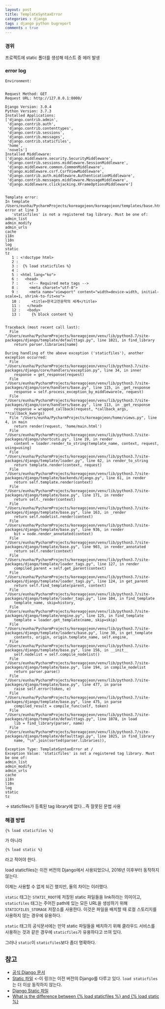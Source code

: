 ```yaml
---
layout: post
title: TemplateSyntaxError
categories : django
tags : django python bugreport
comments : true
---
```


### 경위

프로젝트에 static 폴더를 생성해 테스트 중 에러 발생

### error log

```
Environment:


Request Method: GET
Request URL: http://127.0.0.1:8000/

Django Version: 3.0.4
Python Version: 3.7.3
Installed Applications:
['django.contrib.admin',
 'django.contrib.auth',
 'django.contrib.contenttypes',
 'django.contrib.sessions',
 'django.contrib.messages',
 'django.contrib.staticfiles',
 'home',
 'novels']
Installed Middleware:
['django.middleware.security.SecurityMiddleware',
 'django.contrib.sessions.middleware.SessionMiddleware',
 'django.middleware.common.CommonMiddleware',
 'django.middleware.csrf.CsrfViewMiddleware',
 'django.contrib.auth.middleware.AuthenticationMiddleware',
 'django.contrib.messages.middleware.MessageMiddleware',
 'django.middleware.clickjacking.XFrameOptionsMiddleware']


Template error:
In template /Users/eunha/PycharmProjects/koreagojeon/koreagojeon/templates/base.html, error at line 3
   'staticfiles' is not a registered tag library. Must be one of:
admin_list
admin_modify
admin_urls
cache
i18n
l10n
log
static
tz
   1 : <!doctype html>
   2 :
   3 :  {% load staticfiles %}
   4 :
   5 : <html lang="ko">
   6 :   <head>
   7 :     <!-- Required meta tags -->
   8 :     <meta charset="utf-8">
   9 :     <meta name="viewport" content="width=device-width, initial-scale=1, shrink-to-fit=no">
   10 :     <title>한국고전문학의 세계</title>
   11 :   </head>
   12 :   <body>
   13 :     {% block content %}


Traceback (most recent call last):
  File "/Users/eunha/PycharmProjects/koreagojeon/venv/lib/python3.7/site-packages/django/template/defaulttags.py", line 1021, in find_library
    return parser.libraries[name]

During handling of the above exception ('staticfiles'), another exception occurred:
  File "/Users/eunha/PycharmProjects/koreagojeon/venv/lib/python3.7/site-packages/django/core/handlers/exception.py", line 34, in inner
    response = get_response(request)
  File "/Users/eunha/PycharmProjects/koreagojeon/venv/lib/python3.7/site-packages/django/core/handlers/base.py", line 115, in _get_response
    response = self.process_exception_by_middleware(e, request)
  File "/Users/eunha/PycharmProjects/koreagojeon/venv/lib/python3.7/site-packages/django/core/handlers/base.py", line 113, in _get_response
    response = wrapped_callback(request, *callback_args, **callback_kwargs)
  File "/Users/eunha/PycharmProjects/koreagojeon/home/views.py", line 4, in main
    return render(request, 'home/main.html')
  File "/Users/eunha/PycharmProjects/koreagojeon/venv/lib/python3.7/site-packages/django/shortcuts.py", line 19, in render
    content = loader.render_to_string(template_name, context, request, using=using)
  File "/Users/eunha/PycharmProjects/koreagojeon/venv/lib/python3.7/site-packages/django/template/loader.py", line 62, in render_to_string
    return template.render(context, request)
  File "/Users/eunha/PycharmProjects/koreagojeon/venv/lib/python3.7/site-packages/django/template/backends/django.py", line 61, in render
    return self.template.render(context)
  File "/Users/eunha/PycharmProjects/koreagojeon/venv/lib/python3.7/site-packages/django/template/base.py", line 171, in render
    return self._render(context)
  File "/Users/eunha/PycharmProjects/koreagojeon/venv/lib/python3.7/site-packages/django/template/base.py", line 163, in _render
    return self.nodelist.render(context)
  File "/Users/eunha/PycharmProjects/koreagojeon/venv/lib/python3.7/site-packages/django/template/base.py", line 936, in render
    bit = node.render_annotated(context)
  File "/Users/eunha/PycharmProjects/koreagojeon/venv/lib/python3.7/site-packages/django/template/base.py", line 903, in render_annotated
    return self.render(context)
  File "/Users/eunha/PycharmProjects/koreagojeon/venv/lib/python3.7/site-packages/django/template/loader_tags.py", line 127, in render
    compiled_parent = self.get_parent(context)
  File "/Users/eunha/PycharmProjects/koreagojeon/venv/lib/python3.7/site-packages/django/template/loader_tags.py", line 124, in get_parent
    return self.find_template(parent, context)
  File "/Users/eunha/PycharmProjects/koreagojeon/venv/lib/python3.7/site-packages/django/template/loader_tags.py", line 104, in find_template
    template_name, skip=history,
  File "/Users/eunha/PycharmProjects/koreagojeon/venv/lib/python3.7/site-packages/django/template/engine.py", line 125, in find_template
    template = loader.get_template(name, skip=skip)
  File "/Users/eunha/PycharmProjects/koreagojeon/venv/lib/python3.7/site-packages/django/template/loaders/base.py", line 30, in get_template
    contents, origin, origin.template_name, self.engine,
  File "/Users/eunha/PycharmProjects/koreagojeon/venv/lib/python3.7/site-packages/django/template/base.py", line 156, in __init__
    self.nodelist = self.compile_nodelist()
  File "/Users/eunha/PycharmProjects/koreagojeon/venv/lib/python3.7/site-packages/django/template/base.py", line 194, in compile_nodelist
    return parser.parse()
  File "/Users/eunha/PycharmProjects/koreagojeon/venv/lib/python3.7/site-packages/django/template/base.py", line 477, in parse
    raise self.error(token, e)
  File "/Users/eunha/PycharmProjects/koreagojeon/venv/lib/python3.7/site-packages/django/template/base.py", line 475, in parse
    compiled_result = compile_func(self, token)
  File "/Users/eunha/PycharmProjects/koreagojeon/venv/lib/python3.7/site-packages/django/template/defaulttags.py", line 1078, in load
    lib = find_library(parser, name)
  File "/Users/eunha/PycharmProjects/koreagojeon/venv/lib/python3.7/site-packages/django/template/defaulttags.py", line 1025, in find_library
    name, "\n".join(sorted(parser.libraries)),

Exception Type: TemplateSyntaxError at /
Exception Value: 'staticfiles' is not a registered tag library. Must be one of:
admin_list
admin_modify
admin_urls
cache
i18n
l10n
log
static
tz

```

-> staticfiles가 등록된 tag library에 없다...즉 잘못된 문법 사용

### 해결 방법

```
{% load staticfiles %}
```

가 아니라

```
{% load static %}
```

라고 적어야 한다.

load staticfiles는 이전 버전의 Django에서 사용되었으나, 2016년 이후부터 동작하지 않는다.

이제는 사용할 수 없게 되긴 했지만, 둘의 차이는 이러했다.

`static` 태그는 `STATIC_ROOT`에 저장된 static 파일들을 link하라는 의미이고, `staticfiles` 태그는 주어진 path에 있는 모든 URL을 생성하기 위해 `STATICFILES_STORAGE` 저장소를 사용한다. 이것은 파일을 배치할 때 로컬 스토리지를 사용하지 않는 경우에 유용하다.

`static` 태그의 공식문서에는 만약 static 파일들을 배치하기 위해 클라우드 서비스를 사용하는 것과 같은 경우에 `staticfiles`가 유용하다고 쓰여 있다.

그러나 `static`이 `staticfiles`보다 좀더 명확하다.

## 참고
- [공식 Django 문서](https://docs.djangoproject.com/en/2.2/ref/templates/builtins/#static)
- [Static 파일](http://pythonstudy.xyz/python/article/314-Static-%ED%8C%8C%EC%9D%BC) <-이 링크는 이전 버전의 Django를 다루고 있다. `load staticfiles`는 더 이상 동작하지 않는다.
- [Django Static 파일](https://velog.io/@ground4ekd/django-static)
- [What is the difference between {% load staticfiles %} and {% load static %}](https://stackoverflow.com/questions/24238496/what-is-the-difference-between-load-staticfiles-and-load-static)
